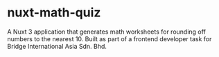 # nuxt-math-quiz
A Nuxt 3 application that generates math worksheets for rounding off numbers to the nearest 10. Built as part of a frontend developer task for Bridge International Asia Sdn. Bhd.
